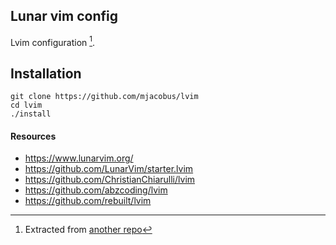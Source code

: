 Lunar vim config
-------------------

Lvim configuration [^1].


## Installation

```
git clone https://github.com/mjacobus/lvim
cd lvim
./install
```

#### Resources

- https://www.lunarvim.org/
- https://github.com/LunarVim/starter.lvim
- https://github.com/ChristianChiarulli/lvim
- https://github.com/abzcoding/lvim
- https://github.com/rebuilt/lvim

[^1]: Extracted from [another repo](https://github.com/mjacobus/dotfiles/commit/8ce9f02b222a698bdb76c741cfb8bf269b24e054)
